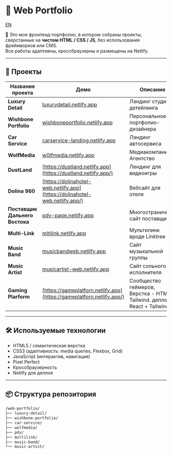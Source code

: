 # 🎨 Web Portfolio

[EN](README.md)

🧩 Это мое фронтенд-портфолио, в котором собраны проекты, сверстанные на **чистом HTML / CSS / JS**, без использования фреймворков или CMS.  
Все работы адаптивны, кроссбраузерны и размещены на Netlify.

---

## 🚀 Проекты

| Название проекта               | Демо                                                                        | Описание                                                                  |
| ------------------------------ | --------------------------------------------------------------------------- | ------------------------------------------------------------------------- |
| **Luxury Detail**              | [luxurydetail.netlify.app](https://luxurydetail.netlify.app)                | Лэндинг студии детейлинга                                                 |
| **Wishbone Portfolio**         | [wishboneportfolio.netlify.app](https://wishboneportfolio.netlify.app)      | Персональное портфолио-дизайнера                                          |
| **Car Service**                | [carservice-landing.netlify.app](https://carservice-landing.netlify.app)    | Лэндинг автосервиса                                                       |
| **WolfMedia**                  | [w0lfmedia.netlify.app](https://w0lfmedia.netlify.app/)                     | Медиакомпания / Агентство                                                 |
| **DustLand**                   | [https://dustland.netlify.app](https://dustland.netlify.app/)               | Лендинг для видеоигры                                                     |
| **Dolina 960**                 | [https://dolinahotel-web.netlify.app](https://dolinahotel-web.netlify.app/) | Вебсайт для отеля                                                         |
| **Поставщик Дальнего Востока** | [pdv-page.netlify.app](https://pdv-page.netlify.app)                        | Многостраничный сайт поставщика                                           |
| **Multi-Link**                 | [mltilink.netlify.app](https://mltilink.netlify.app/)                       | Мультилинк вроде Linktree                                                 |
| **Music Band**                 | [musicbandweb.netlify.app](https://musicbandweb.netlify.app/)               | Сайт музыкальной группы                                                   |
| **Music Artist**               | [musicartist-web.netlify.app](https://musicartist-web.netlify.app/)         | Сайт сольного исполнителя                                                 |
| **Gaming Plarform**            | [https://gameplatforn.netlify.app](https://gameplatforn.netlify.app/)       | Сообщество геймеров, Верстка - HTML + Tailwind. деплой - React + Tailwind |

---

## 🛠️ Используемые технологии

- HTML5 / семантическая верстка
- CSS3 (адаптивность: media queries, Flexbox, Grid)
- JavaScript (интерактив, навигация)
- Pixel Perfect
- Кроссбраузерность
- Netlify для деплоя

---

## 📦 Структура репозитория

```bash
/web-portfolio/
├── luxury-detail/
├── wishbone-portfolio/
├── car-service/
├── wolfmedia/
├── pdv/
├── multilink/
├── music-band/
└── music-artist/
```
